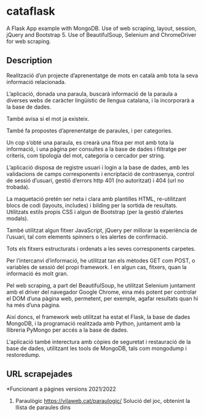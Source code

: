 # cataflask

A Flask App example with MongoDB.
Use of web scraping, layout, session, jQuery and Bootstrap 5.
Use of BeautifulSoup, Selenium and ChromeDriver for web scraping.

## Description

Realització d’un projecte d’aprenentatge de mots en català amb tota la seva informació relacionada.

L’aplicació, donada una paraula, buscarà informació de la paraula a diverses webs de caràcter lingüístic de llengua catalana, i la incorporarà a la base de dades.

També avisa si el mot ja existeix.

També fa propostes d’aprenentatge de paraules, i per categories.

Un cop s’obté una paraula, es crearà una fitxa per mot amb tota la informació, i una pàgina per consultes a la base de dades i filtratge per criteris, com tipologia del mot, categoria o cercador per string.

L’aplicació disposa de registre usuari i login a la base de dades, amb les validacions de camps corresponents i encriptació de contrasenya, control de sessió d’usuari, gestió d’errors http 401 (no autoritzat) i 404 (url no trobada).

La maquetació pretén ser neta i clara amb plantilles HTML, re-utilitzant blocs de codi (layouts, includes) i bilding per la sortida de resultats.
Utilitzats estils propis CSS i algun de Bootstrap (per la gestió d’alertes modals).

També utilitzat algun fitxer JavaScript, jQuery per millorar la experiència de l’usuari, tal com elements spinners o les alertes de confirmació.

Tots els fitxers estructurats i ordenats a les seves corresponents carpetes.

Per l’intercanvi d’informació, he utilitzat tan els mètodes GET com POST, o variables de sessió del propi framework. I en algun cas, fitxers, quan la informació és molt gran.

Pel web scraping, a part del BeautifulSoup, he utilitzat Selenium juntament amb el driver del navegador Google Chrome, eina més potent per controlar el DOM d’una pàgina web, permetent, per exemple, agafar resultats quan hi ha més d’una pàgina.

Així doncs, el framework web utilitzat ha estat el Flask, la base de dades MongoDB, i la programació realitzada amb Python, juntament amb la llibreria PyMongo per accés a la base de dades.

L'aplicació també interectura amb còpies de seguretat i restauració de la base de dades, utilitzant les tools de MongoDB, tals com mongodump i restoredump.

## URL scrapejades

*Funcionant a pàgines versions 2021/2022

1. Paraulògic https://vilaweb.cat/paraulogic/ 
Solució del joc, obtenint la llista de paraules dins <script>

2. Rodamots https://rodamots.cat/mots/arxiu-ultims-mots/ 
Mots del dia

3. Rodamots https://rodamots.cat/mots/arxiu-per-categories/ 
Totes les categories de rodamots

4. Rodamots https://rodamots.cat/tema/{categoria} 
Tots els mots d’una categoria en concret

5. Rodamots https://rodamots.cat/{mot}/ 
Fitxa del mot

6. Diec https://dlc.iec.cat/Results?DecEntradaText={mot} 
Fitxa del mot, i obtenció de totes les definicions si hi ha més d’una pàgina 

7. Softcatalà https://www.softcatala.org/diccionari-de-sinonims/pa
raula/{mot}/
Resultats de la cerca. Sinònims

8. Termcat https://www.termcat.cat/ca/cercaterm/{mot}?type=a
dvanced&thematic_area=&language=ca&condition=match&fields=&category=&hierarchy=
Resultats de la cerca.

9. Termes i traduccions
UAB https://dsff.uab.cat/cerca?mode=Conté&frase={mot} 
Resultats de la cerca. Frases fetes

10. Optimot https://aplicacions.llengua.gencat.cat/llc/AppJava/in
dex.html?action=Principal&method=cerca_generica&input_cercar=${mot_sense}&tipusCerca=cerca.tot
Resultats de la 1a pàgina. Cerques.

11. Optimot https://aplicacions.llengua.gencat.cat/llc/AppJava/in
dex.html?action=Principal&method=cerca_generica&input_cercar={mot}&tipusCerca=cerca.fitxes
Resultats de la 1a pàgina. Fitxes lingüístiques.

## Programari utilitzat a la 1a versió

**OS**
Windows 10 Pro 64 bits

**IDE**
Visual Studio Code 1.63.2 - https://code.visualstudio.com/

**DB**
MongoDB server version: 5.0.3
mongodb-database-tools-windows-x86_64-100.5.1
https://www.mongodb.com/

**Llenguatge Programació**
Python 3.9.10 - https://www.python.org/

**Entorn Virtual**
venv - https://docs.python.org/3/library/venv.html

**Gestor Paquets**
pip - https://pypi.org/project/pip/

**Llibreria DB**
pymongo - https://pymongo.readthedocs.io/en/stable/

**Framework / Llibreria**
Flask - https://flask.palletsprojects.com/en/2.0.x/

**Llibreries Web Scraping**
BeautifulSoup - https://www.crummy.com/software/BeautifulSoup/bs4/doc/
Selenium - https://selenium-python.readthedocs.io/
chromedriver v.96 - https://sites.google.com/chromium.org/driver/

**Altres llibreries Python**
passlib, requests, os, time, datetime, re, pickle

**JavaScript**
jQuery 3.6.0 - https://jquery.com/
jQuery LoadingOverlay - https://gasparesganga.com/labs/jquery-loading-overlay/

**CSS**
Bootstrap 5.1.3 - https://getbootstrap.com/

**HTML 5**

## Getting Started

To run the demo locally, clone the repository and move into it:
- git clone git@github.com:aleongit/cataflask.git
- cd cataflask
- python -m venv venv
- venv\Scripts\activate

## Requeriments
- python >= 3.9
- MongoDB >= 5
- MongoDB Tools

## Install dependencies:
- python -m pip install --upgrade pip
- pip install Flask
- pip install pymongo
- pip install passlib
- pip install requests
- pip install selenium
- pip install beautifulsoup4

## DB and PATH
DB, collections, paths defined in cataflask.py
- DRIVER_PATH = 'driver/chromedriver'
- FILE_TEMP = 'temp.txt'
- MONGO = "mongodb://localhost"
- DB = "cataflask"
- COL_USERS = "users"
- COL_MOTS = "mots"

## Run
- cd cataflask
- venv\Scripts\activate
- python cataflask.py
- Open your browser and go to http://127.0.0.1:5000/
- Sign up on http://127.0.0.1:5000/signup
